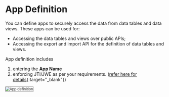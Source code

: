 # App Definition

You can define apps to securely access the data from data tables and data views. These apps can be used for:

* Accessing the data tables and views over public APIs;
* Accessing the export and import API for the definition of data tables and views.

App definition includes

1. entering the **App Name**
2. enforcing JTI/JWE as per your requirements. ([refer here for details](../../../apis/api-introduction){:target="_blank"})

<img src="../images/data-apps-def-img1.png" alt="App definition" title="App definition" style="border: 1px solid gray;zoom:80%;"/>